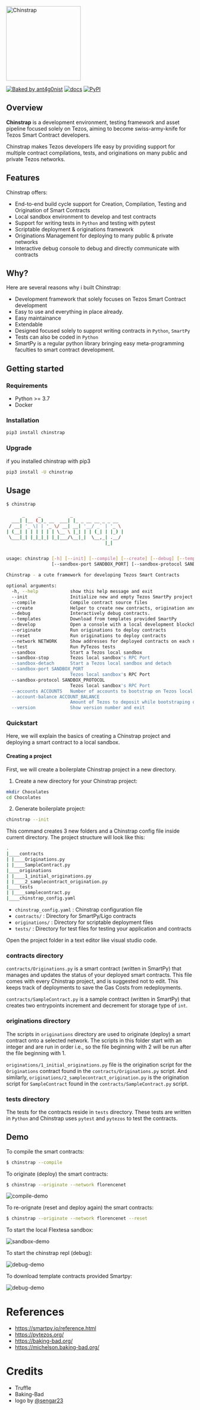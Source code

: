 <img src="https://raw.githubusercontent.com/ant4g0nist/chinstrap/main/docs/images/logo.png" alt="Chinstrap" style="width:200px;"/>

[![Baked by ant4g0nist](https://img.shields.io/twitter/follow/ant4g0nist?style=social)](https://twitter.com/ant4g0nist)
[![docs](https://img.shields.io/badge/docs-passing-brightgreen)](https://docs.chinstrap.io)
[![PyPI](https://img.shields.io/pypi/v/chinstrap)](https://pypi.org/project/chinstrap/)

## Overview

**Chinstrap** is a development environment, testing framework and asset pipeline focused solely on Tezos, aiming to become swiss-army-knife for Tezos Smart Contract developers.

Chinstrap makes Tezos developers life easy by providing support for multiple contract compilations, tests, and originations on many public and private Tezos networks.

## Features

Chinstrap offers:
- End-to-end build cycle support for Creation, Compilation, Testing and Origination of Smart Contracts
- Local sandbox environment to develop and test contracts
- Support for writing tests in `Python` and testing with pytest
- Scriptable deployment & originations framework
- Originations Management for deploying to many public & private networks
- Interactive debug console to debug and directly communicate with contracts

## Why?
Here are several reasons why i built Chinstrap:
- Development framework that solely focuses on Tezos Smart Contract development
- Easy to use and everything in place already.
- Easy maintainance
- Extendable
- Designed focused solely to supprot writing contracts in `Python`, `SmartPy`
- Tests can also be coded in `Python`
- SmartPy is a regular python library bringing easy meta-programming faculties to smart contract development.

## Getting started

### Requirements
 * Python >= 3.7
 * Docker

### Installation
```sh
pip3 install chinstrap
```

### Upgrade

if you installed chinstrap with pip3
```sh
pip3 install -U chinstrap
```

## Usage

~~~sh
$ chinstrap          

      _     _           _                   
  ___| |__ (_)_ __  ___| |_ _ __ __ _ _ __  
 / __| '_ \| | '_ \/ __| __| '__/ _` | '_ \ 
| (__| | | | | | | \__ \ |_| | | (_| | |_) |
 \___|_| |_|_|_| |_|___/\__|_|  \__,_| .__/ 
                                     |_|    


usage: chinstrap [-h] [--init] [--compile] [--create] [--debug] [--templates] [--develop] [--originate] [--reset] [--network NETWORK] [--test] [--sandbox] [--sandbox-stop] [--sandbox-detach]
                 [--sandbox-port SANDBOX_PORT] [--sandbox-protocol SANDBOX_PROTOCOL] [--accounts ACCOUNTS] [--account-balance ACCOUNT_BALANCE] [--version]

Chinstrap - a cute framework for developing Tezos Smart Contracts

optional arguments:
  -h, --help            show this help message and exit
  --init                Initialize new and empty Tezos SmartPy project
  --compile             Compile contract source files
  --create              Helper to create new contracts, origination and tests
  --debug               Interactively debug contracts.
  --templates           Download from templates provided SmartPy
  --develop             Open a console with a local development blockchain
  --originate           Run originations to deploy contracts
  --reset               Run originations to deploy contracts
  --network NETWORK     Show addresses for deployed contracts on each network
  --test                Run PyTezos tests
  --sandbox             Start a Tezos local sandbox
  --sandbox-stop        Tezos local sandbox's RPC Port
  --sandbox-detach      Start a Tezos local sandbox and detach
  --sandbox-port SANDBOX_PORT
                        Tezos local sandbox's RPC Port
  --sandbox-protocol SANDBOX_PROTOCOL
                        Tezos local sandbox's RPC Port
  --accounts ACCOUNTS   Number of accounts to bootstrap on Tezos local sandbox
  --account-balance ACCOUNT_BALANCE
                        Amount of Tezos to deposit while bootstraping on Tezos local sandbox
  --version             Show version number and exit
~~~


### Quickstart

Here, we will explain the basics of creating a Chinstrap project and deploying a smart contract to a local sandbox.

#### Creating a project
First, we will create a boilerplate Chinstrap project in a new directory.

1) Create a new directory for your Chinstrap project:
```sh
mkdir Chocolates
cd Chocolates
```

2) Generate boilerplate project:
```sh
chinstrap --init
```

This command creates 3 new folders and a Chinstrap config file inside current directory. The project structure will look like this:
```sh
.
|____contracts
| |____Originations.py
| |____SampleContract.py
|____originations
| |____1_initial_originations.py
| |____2_samplecontract_origination.py
|____tests
| |____samplecontract.py
|____chinstrap_config.yaml
```

- `chinstrap_config.yaml` : Chinstrap configuration file
- `contracts/`            : Directory for SmartPy/Ligo contracts
- `originations/`         : Directory for scriptable deployment files
- `tests/`                : Directory for test files for testing your application and contracts

Open the project folder in a text editor like visual studio code.  

### contracts directory

`contracts/Originations.py` is a smart contract (written in SmartPy) that manages and updates the status of your deployed smart contracts. This file comes with every Chinstrap project, and is suggested not to edit. This keeps track of deployments to save the Gas Costs from redeployments.

`contracts/SampleContract.py` is a sample contract (written in SmartPy) that creates two entrypoints increment and decrement for storage type of `int`.

### originations directory
The scripts in `originations` directory are used to originate (deploy) a smart contract onto a selected network. The scripts in this folder start with an integer and are run in order i.e., so the file beginning with 2 will be run after the file beginning with 1.

`originations/1_initial_originations.py` file is the origination script for the `Originations` contract found in the `contracts/Originations.py` script. And similarly, `originations/2_samplecontract_origination.py` is the origination script for `SampleContract` found in the `contracts/SampleContract.py` script.

### tests directory

The tests for the contracts reside in `tests` directory. These tests are written in `Python` and Chinstrap uses `pytest` and `pytezos` to test the contracts.

## Demo

To compile the smart contracts:
```sh
$ chinstrap --compile
```

To originate (deploy) the smart contracts:
```sh
$ chinstrap --originate --network florencenet
```

![compile-demo](https://raw.githubusercontent.com/ant4g0nist/chinstrap/main/docs/images/compile-originate.gif)


To re-orignate (reset and deploy again) the smart contracts:

```sh
$ chinstrap --originate --network florencenet --reset
```

To start the local Flextesa sandbox:

![sandbox-demo](https://raw.githubusercontent.com/ant4g0nist/chinstrap/main/docs/images/sandbox.gif)

To start the chinstrap repl (debug):

![debug-demo](https://raw.githubusercontent.com/ant4g0nist/chinstrap/main/docs/images/debug.gif)

To download template contracts provided Smartpy:

![debug-demo](https://raw.githubusercontent.com/ant4g0nist/chinstrap/main/docs/images/templates.gif)

# References
- https://smartpy.io/reference.html
- https://pytezos.org/
- https://baking-bad.org/
- https://michelson.baking-bad.org/

# Credits
- Truffle
- Baking-Bad
- logo by [@sengar23](https://github.com/sengar23)